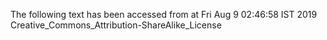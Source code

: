 The following text has been accessed from at Fri Aug 9 02:46:58 IST 2019
Creative_Commons_Attribution-ShareAlike_License
